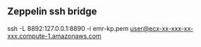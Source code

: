 ## Zeppelin ssh bridge
ssh -L 8892:127.0.0.1:8890 -i emr-kp.pem user@ecx-xx-xxx-xx-xxx.compute-1.amazonaws.com
